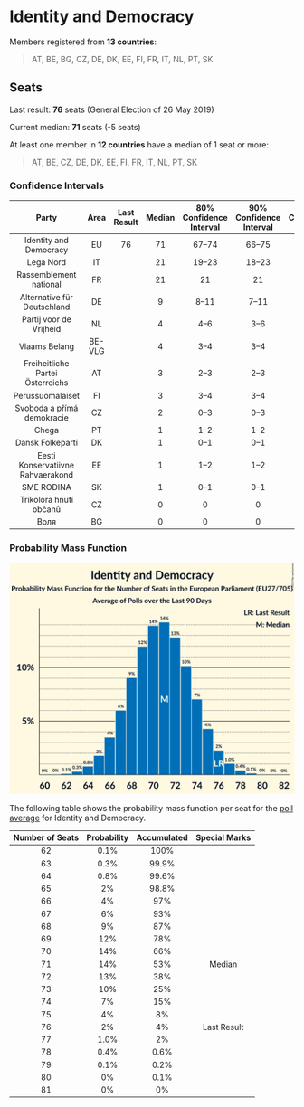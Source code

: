 # Identity and Democracy

Members registered from **13 countries**:

> AT, BE, BG, CZ, DE, DK, EE, FI, FR, IT, NL, PT, SK

## Seats

Last result: **76** seats (General Election of 26 May 2019)

Current median: **71** seats (-5 seats)

At least one member in **12 countries** have a median of 1 seat or more:

> AT, BE, CZ, DE, DK, EE, FI, FR, IT, NL, PT, SK

### Confidence Intervals

| Party | Area | Last Result | Median | 80% Confidence Interval | 90% Confidence Interval | 95% Confidence Interval | 99% Confidence Interval |
|:-----:|:----:|:-----------:|:------:|:-----------------------:|:-----------------------:|:-----------------------:|:-----------------------:|
| Identity and Democracy | EU | 76 | 71 | 67–74 | 66–75 | 65–76 | 64–78 |
| Lega Nord | IT | | 21 | 19–23 | 18–23 | 18–24 | 16–25 |
| Rassemblement national | FR | | 21 | 21 | 21 | 21–22 | 20–23 |
| Alternative für Deutschland | DE | | 9 | 8–11 | 7–11 | 7–11 | 7–12 |
| Partij voor de Vrijheid | NL | | 4 | 4–6 | 3–6 | 3–6 | 3–6 |
| Vlaams Belang | BE-VLG | | 4 | 3–4 | 3–4 | 3–4 | 3–4 |
| Freiheitliche Partei Österreichs | AT | | 3 | 2–3 | 2–3 | 2–3 | 2–4 |
| Perussuomalaiset | FI | | 3 | 3–4 | 3–4 | 3–4 | 3–4 |
| Svoboda a přímá demokracie | CZ | | 2 | 0–3 | 0–3 | 0–3 | 0–3 |
| Chega | PT | | 1 | 1–2 | 1–2 | 1–2 | 1–2 |
| Dansk Folkeparti | DK | | 1 | 0–1 | 0–1 | 0–1 | 0–1 |
| Eesti Konservatiivne Rahvaerakond | EE | | 1 | 1–2 | 1–2 | 1–2 | 1–2 |
| SME RODINA | SK | | 1 | 0–1 | 0–1 | 0–1 | 0–1 |
| Trikolóra hnutí občanů | CZ | | 0 | 0 | 0 | 0 | 0 |
| Воля | BG | | 0 | 0 | 0 | 0 | 0 |

### Probability Mass Function

![Graph with seats probability mass function not yet produced](average-2020-12-31-seats-pmf-identityanddemocracy.png "Seats Probability Mass Function")

The following table shows the probability mass function per seat for the [poll average](average-2020-12-31.html) for Identity and Democracy.

| Number of Seats | Probability | Accumulated | Special Marks |
|:---------------:|:-----------:|:-----------:|:-------------:|
| 62 | 0.1% | 100% |  |
| 63 | 0.3% | 99.9% |  |
| 64 | 0.8% | 99.6% |  |
| 65 | 2% | 98.8% |  |
| 66 | 4% | 97% |  |
| 67 | 6% | 93% |  |
| 68 | 9% | 87% |  |
| 69 | 12% | 78% |  |
| 70 | 14% | 66% |  |
| 71 | 14% | 53% | Median |
| 72 | 13% | 38% |  |
| 73 | 10% | 25% |  |
| 74 | 7% | 15% |  |
| 75 | 4% | 8% |  |
| 76 | 2% | 4% | Last Result |
| 77 | 1.0% | 2% |  |
| 78 | 0.4% | 0.6% |  |
| 79 | 0.1% | 0.2% |  |
| 80 | 0% | 0.1% |  |
| 81 | 0% | 0% |  |


